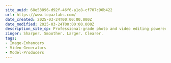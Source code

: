 ```yaml
---
site_uuid: 68e53896-d92f-46f6-a1c8-cf707c90b422
url: https://www.topazlabs.com/
date_created: 2025-03-24T00:00:00.000Z
date_modified: 2025-03-24T00:00:00.000Z
description_site_cp: Professional-grade photo and video editing powered by AI.
zinger: Sharper. Smoother. Larger. Clearer.
tags:
- Image-Enhancers
- Video-Generators
- Model-Producers
---
```






